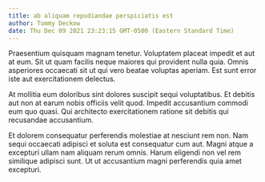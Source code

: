```yaml
---
title: ab aliquam repudiandae perspiciatis est
author: Tommy Deckow
date: Thu Dec 09 2021 23:23:15 GMT-0500 (Eastern Standard Time)
---
```

Praesentium quisquam magnam tenetur. Voluptatem placeat impedit et aut at eum. Sit ut quam facilis neque maiores qui provident nulla quia. Omnis asperiores occaecati sit ut qui vero beatae voluptas aperiam. Est sunt error iste aut exercitationem delectus.

 At mollitia eum doloribus sint dolores suscipit sequi voluptatibus. Et debitis aut non at earum nobis officiis velit quod. Impedit accusantium commodi eum quo quasi. Qui architecto exercitationem ratione sit debitis qui recusandae accusantium.

 Et dolorem consequatur perferendis molestiae at nesciunt rem non. Nam sequi occaecati adipisci et soluta est consequatur cum aut. Magni atque a excepturi ullam nam aliquam rerum omnis. Harum eligendi non vel rem similique adipisci sunt. Ut ut accusantium magni perferendis quia amet excepturi.